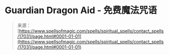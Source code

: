 <!--yml

category: 未分类

date: 2024-06-12 18:57:52

-->

# Guardian Dragon Aid - 免费魔法咒语

> 来源：[https://www.spellsofmagic.com/spells/spiritual_spells/contact_spells/17031/page.html#0001-01-01](https://www.spellsofmagic.com/spells/spiritual_spells/contact_spells/17031/page.html#0001-01-01)
